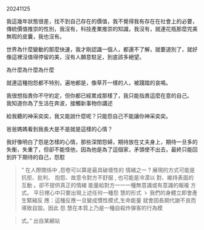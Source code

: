 20241125

我這幾年狀態很差，找不到自己存在的價值，我不覺得我有存在在社會上的必要，傳統價值推崇的性別，我沒有，科技產業推崇的知識，我沒有，就連花瓶那麼完美無瑕的皮囊，我也沒有。

世界為什麼變動的那麼快速，我才剛認識一個人，都還不了解，就要道別了，就好像這裡沒值得停留的美，沒有人願意駐足，到底該多絕望。

為什麼為什麼為什麼

就連這種抱怨都不特別，遍地都是，像草芥一樣的人，被踐踏的哀鳴。

我很想指責你不守約定，但你都已經累成那樣了，我只能指責這麼在意的自己。
我知道你為了生活在奔波，接觸新事物你講述

給我聽的神采奕奕，我又能說什麼呢？只能怨自己不能讓你神采奕奕。

爸爸媽媽看到我長大是不是就是這樣的心情？

我好像明白了怨是怎樣的心情，那些深閨怨婦，期待放在丈夫身上，期待一旦多的失衡，失重了，但卻不能怪他，因為他是為了這個家，矛頭使不出去，最終只能回到許下期待的自己，怨懟
 
>“  在人際關係中 ,怨卷可以算是最具破壞性的
>情緒之一 ? 展現的方式可能是抗拒、批判、
>抱怨、故意令對方不舒服 , 也可能是冷漠以
>對、維持表面的互動 。卻不提供真正的情緒
>能量給對方一一一種無意識或有意識的報複
>方式。 平日裡心中只要出現上述任何一種怨
>慧的形式 ゝ 我們的身體立即會產生緊縮反
>應：這種反應一旦變成慣性模式,生命能量
>就會因長期代謝不良而導致自毀。因此 怨
>慧在本質上乃是一種自殺炸彈客的行為模

>式。”
>出自某網站
